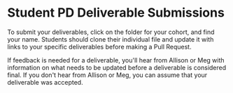 # Student PD Deliverable Submissions

To submit your deliverables, click on the folder for your cohort, and find your name. Students should clone their individual file and update it with links to your specific deliverables before making a Pull Request. 

If feedback is needed for a deliverable, you'll hear from Allison or Meg with information on what needs to be updated before a deliverable is considered final. If you don't hear from Allison or Meg, you can assume that your deliverable was accepted. 
